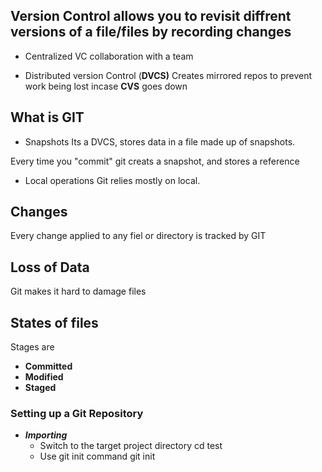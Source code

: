 ## Version Control allows you to revisit diffrent versions of a file/files by recording changes

- Centralized VC
collaboration with a team

- Distributed version Control (**DVCS)**
Creates mirrored repos to prevent work being lost incase **CVS** goes down


## What is GIT
- Snapshots
Its a DVCS, stores data in a file made up of snapshots.

Every time you "commit" git creats a snapshot, and stores a reference

- Local operations
Git relies mostly on local.

## Changes
Every change applied to any fiel or directory is tracked by GIT
## Loss of Data
Git makes it hard to damage files

## States of files
Stages are 
- **Committed**
- **Modified**
- **Staged**

### Setting up a Git Repository
- _**Importing**_
  - Switch to the target project directory
 cd test
  - Use git init command
 git init
